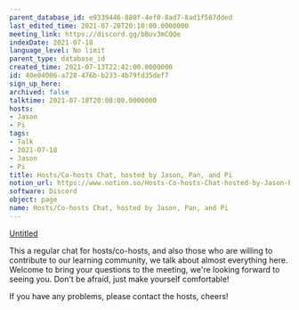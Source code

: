 ```yaml
---
parent_database_id: e9339446-880f-4ef0-8ad7-8ad1f507dded
last_edited_time: 2021-07-20T20:10:00.0000000
meeting_link: https://discord.gg/bBuv3mCQQe
indexDate: 2021-07-18
language_level: No limit
parent_type: database_id
created_time: 2021-07-13T22:42:00.0000000
id: 40e04006-a728-476b-b233-4b79fd35def7
sign_up_here: 
archived: false
talktime: 2021-07-18T20:00:00.0000000
hosts:
- Jason
- Pi
tags:
- Talk
- 2021-07-18
- Jason
- Pi
title: Hosts/Co-hosts Chat, hosted by Jason, Pan, and Pi
notion_url: https://www.notion.so/Hosts-Co-hosts-Chat-hosted-by-Jason-Pan-and-Pi-40e04006a728476bb2334b79fd35def7
software: Discord
object: page
name: Hosts/Co-hosts Chat, hosted by Jason, Pan, and Pi
---
```




[Untitled](https://www.notion.so/d637a27eb33f44cbb92a56c3359cc567)   



This a regular chat for hosts/co-hosts, and also those who are willing to contribute to our learning community, we talk about almost everything here. Welcome to bring your questions to the meeting, we're looking forward to seeing you. Don't be afraid, just make yourself comfortable!

If you have any problems, please contact the hosts, cheers!



